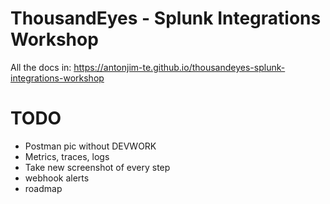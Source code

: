 # ThousandEyes - Splunk Integrations Workshop 

All the docs in: https://antonjim-te.github.io/thousandeyes-splunk-integrations-workshop


# TODO
- Postman pic without DEVWORK
- Metrics, traces, logs
- Take new screenshot of every step
- webhook alerts
- roadmap